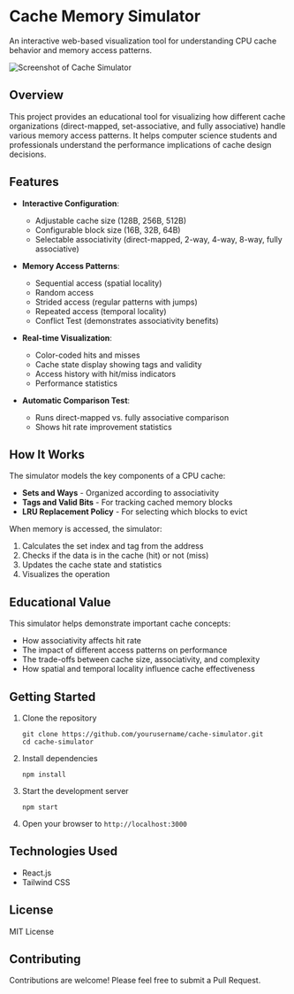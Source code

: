 # Cache Memory Simulator

An interactive web-based visualization tool for understanding CPU cache behavior and memory access patterns.

![Screenshot of Cache Simulator](https://placeholder.com/cache-simulator-screenshot.png)

## Overview

This project provides an educational tool for visualizing how different cache organizations (direct-mapped, set-associative, and fully associative) handle various memory access patterns. It helps computer science students and professionals understand the performance implications of cache design decisions.

## Features

- **Interactive Configuration**:
  - Adjustable cache size (128B, 256B, 512B)
  - Configurable block size (16B, 32B, 64B) 
  - Selectable associativity (direct-mapped, 2-way, 4-way, 8-way, fully associative)

- **Memory Access Patterns**:
  - Sequential access (spatial locality)
  - Random access
  - Strided access (regular patterns with jumps)
  - Repeated access (temporal locality)
  - Conflict Test (demonstrates associativity benefits)

- **Real-time Visualization**:
  - Color-coded hits and misses
  - Cache state display showing tags and validity
  - Access history with hit/miss indicators
  - Performance statistics

- **Automatic Comparison Test**:
  - Runs direct-mapped vs. fully associative comparison
  - Shows hit rate improvement statistics

## How It Works

The simulator models the key components of a CPU cache:
- **Sets and Ways** - Organized according to associativity
- **Tags and Valid Bits** - For tracking cached memory blocks
- **LRU Replacement Policy** - For selecting which blocks to evict

When memory is accessed, the simulator:
1. Calculates the set index and tag from the address
2. Checks if the data is in the cache (hit) or not (miss)
3. Updates the cache state and statistics
4. Visualizes the operation

## Educational Value

This simulator helps demonstrate important cache concepts:
- How associativity affects hit rate
- The impact of different access patterns on performance
- The trade-offs between cache size, associativity, and complexity
- How spatial and temporal locality influence cache effectiveness

## Getting Started

1. Clone the repository
   ```
   git clone https://github.com/yourusername/cache-simulator.git
   cd cache-simulator
   ```

2. Install dependencies
   ```
   npm install
   ```

3. Start the development server
   ```
   npm start
   ```

4. Open your browser to `http://localhost:3000`

## Technologies Used

- React.js
- Tailwind CSS

## License

MIT License

## Contributing

Contributions are welcome! Please feel free to submit a Pull Request.

